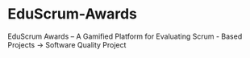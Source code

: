# EduScrum-Awards
EduScrum Awards – A Gamified Platform for Evaluating Scrum - Based Projects -> Software Quality Project
